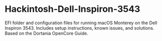 # Hackintosh-Dell-Inspiron-3543
EFI folder and configuration files for running macOS Monterey on the Dell Inspiron 3543. Includes setup instructions, known issues, and solutions. Based on the Dortania OpenCore Guide.
